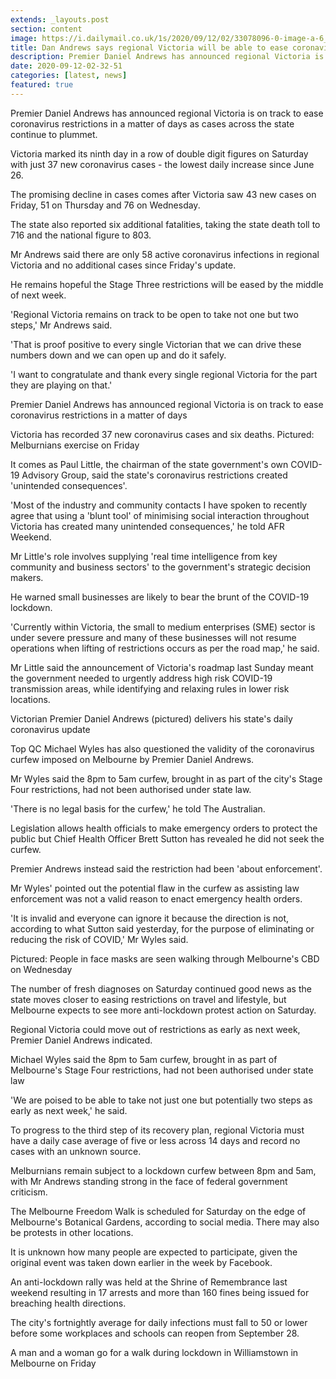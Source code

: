```yaml
---
extends: _layouts.post
section: content
image: https://i.dailymail.co.uk/1s/2020/09/12/02/33078096-0-image-a-6_1599873780626.jpg 
title: Dan Andrews says regional Victoria will be able to ease coronavirus restrictions in a matter of DAYS 
description: Premier Daniel Andrews has announced regional Victoria is on track to ease coronavirus restrictions in a matter of days as cases across the state continue to plummet. 
date: 2020-09-12-02-32-51 
categories: [latest, news] 
featured: true 
--- 
```

Premier Daniel Andrews has announced regional Victoria is on track to ease coronavirus restrictions in a matter of days as cases across the state continue to plummet. 

Victoria marked its ninth day in a row of double digit figures on Saturday with just 37 new coronavirus cases - the lowest daily increase since June 26. 

The promising decline in cases comes after Victoria saw 43 new cases on Friday, 51 on Thursday and 76 on Wednesday. 

The state also reported six additional fatalities, taking the state death toll to 716 and the national figure to 803. 

Mr Andrews said there are only 58 active coronavirus infections in regional Victoria and no additional cases since Friday's update.

He remains hopeful the Stage Three restrictions will be eased by the middle of next week.   

'Regional Victoria remains on track to be open to take not one but two steps,' Mr Andrews said. 

'That is proof positive to every single Victorian that we can drive these numbers down and we can open up and do it safely.

'I want to congratulate and thank every single regional Victoria for the part they are playing on that.' 

Premier Daniel Andrews has announced regional Victoria is on track to ease coronavirus restrictions in a matter of days

Victoria has recorded 37 new coronavirus cases and six deaths. Pictured: Melburnians exercise on Friday

It comes as Paul Little, the chairman of the state government's own COVID-19 Advisory Group, said the state's coronavirus restrictions created 'unintended consequences'. 

'Most of the industry and community contacts I have spoken to recently agree that using a 'blunt tool' of minimising social interaction throughout Victoria has created many unintended consequences,' he told AFR Weekend.

Mr Little's role involves supplying 'real time intelligence from key community and business sectors' to the government's strategic decision makers.  

He warned small businesses are likely to bear the brunt of the COVID-19 lockdown.

'Currently within Victoria, the small to medium enterprises (SME) sector is under severe pressure and many of these businesses will not resume operations when lifting of restrictions occurs as per the road map,' he said. 

Mr Little said the announcement of Victoria's roadmap last Sunday meant the government needed to urgently address high risk COVID-19 transmission areas, while identifying and relaxing rules in lower risk locations.  

Victorian Premier Daniel Andrews (pictured) delivers his state's daily coronavirus update

Top QC Michael Wyles has also questioned the validity of the coronavirus curfew imposed on Melbourne by Premier Daniel Andrews.

Mr Wyles said the 8pm to 5am curfew, brought in as part of the city's Stage Four restrictions, had not been authorised under state law.

'There is no legal basis for the curfew,' he told The Australian.

Legislation allows health officials to make emergency orders to protect the public but Chief Health Officer Brett Sutton has revealed he did not seek the curfew.

Premier Andrews instead said the restriction had been 'about enforcement'.

Mr Wyles' pointed out the potential flaw in the curfew as assisting law enforcement was not a valid reason to enact emergency health orders.

'It is invalid and everyone can ignore it because the direction is not, according to what Sutton said yesterday, for the purpose of eliminating or reducing the risk of COVID,' Mr Wyles said.  

Pictured: People in face masks are seen walking through Melbourne's CBD on Wednesday

The number of fresh diagnoses on Saturday continued good news as the state moves closer to easing restrictions on travel and lifestyle, but Melbourne expects to see more anti-lockdown protest action on Saturday.

Regional Victoria could move out of restrictions as early as next week, Premier Daniel Andrews indicated.

Michael Wyles said the 8pm to 5am curfew, brought in as part of Melbourne's Stage Four restrictions, had not been authorised under state law

'We are poised to be able to take not just one but potentially two steps as early as next week,' he said.

To progress to the third step of its recovery plan, regional Victoria must have a daily case average of five or less across 14 days and record no cases with an unknown source.

Melburnians remain subject to a lockdown curfew between 8pm and 5am, with Mr Andrews standing strong in the face of federal government criticism.

The Melbourne Freedom Walk is scheduled for Saturday on the edge of Melbourne's Botanical Gardens, according to social media. There may also be protests in other locations.

It is unknown how many people are expected to participate, given the original event was taken down earlier in the week by Facebook.

An anti-lockdown rally was held at the Shrine of Remembrance last weekend resulting in 17 arrests and more than 160 fines being issued for breaching health directions.

The city's fortnightly average for daily infections must fall to 50 or lower before some workplaces and schools can reopen from September 28.  

A man and a woman go for a walk during lockdown in Williamstown in Melbourne on Friday

